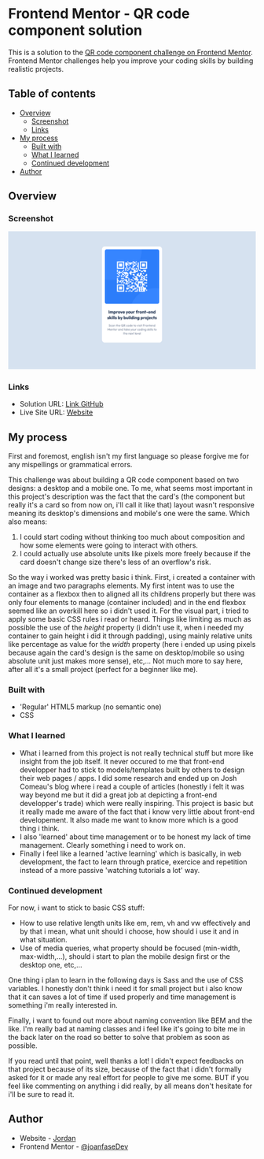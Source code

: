 # Frontend Mentor - QR code component solution

This is a solution to the [QR code component challenge on Frontend Mentor](https://www.frontendmentor.io/challenges/qr-code-component-iux_sIO_H). Frontend Mentor challenges help you improve your coding skills by building realistic projects.

## Table of contents

- [Overview](#overview)
  - [Screenshot](#screenshot)
  - [Links](#links)
- [My process](#my-process)
  - [Built with](#built-with)
  - [What I learned](#what-i-learned)
  - [Continued development](#continued-development)
- [Author](#author)

## Overview

### Screenshot

![](images/screenshot_QRcode.png)

### Links

- Solution URL: [Link GitHub](https://github.com/joanFaseDev/QRCode-component)
- Live Site URL: [Website](https://joanfasedev.github.io/QRCode-component/)

## My process

First and foremost, english isn't my first language so please forgive me for any mispellings or grammatical errors.

This challenge was about building a QR code component based on two designs: a desktop and a mobile one. To me, what seems most important in this project's description was the fact that the card's (the component but really it's a card so from now on, i'll call it like that) layout wasn't responsive meaning its desktop's dimensions and mobile's one were the same. Which also means:

1. I could start coding without thinking too much about composition and how some elements were going to interact with others.
2. I could actually use absolute units like pixels more freely because if the card doesn't change size there's less of an overflow's risk.

So the way i worked was pretty basic i think.
First, i created a container with an image and two paragraphs elements. My first intent was to use the container as a flexbox then to aligned all its childrens properly but there was only four elements to manage (container included) and in the end flexbox seemed like an overkill here so i didn't used it.
For the visual part, i tried to apply some basic CSS rules i read or heard. Things like limiting as much as possible the use of the _height_ property (i didn't use it, when i needed my container to gain height i did it through padding), using mainly relative units like percentage as value for the _width_ property (here i ended up using pixels because again the card's design is the same on desktop/mobile so using absolute unit just makes more sense), etc,... Not much more to say here, after all it's a small project (perfect for a beginner like me).

### Built with

- 'Regular' HTML5 markup (no semantic one)
- CSS

### What I learned

- What i learned from this project is not really technical stuff but more like insight from the job itself. It never occured to me that front-end developper had to stick to models/templates built by others to design their web pages / apps. I did some research and ended up on Josh Comeau's blog where i read a couple of articles (honestly i felt it was way beyond me but it did a great job at depicting a front-end developper's trade) which were really inspiring. This project is basic but it really made me aware of the fact that i know very little about front-end developement. It also made me want to know more which is a good thing i think.
- I also 'learned' about time management or to be honest my lack of time management. Clearly something i need to work on.
- Finally i feel like a learned 'active learning' which is basically, in web development, the fact to learn through pratice, exercice and repetition instead of a more passive 'watching tutorials a lot' way.

### Continued development

For now, i want to stick to basic CSS stuff:

- How to use relative length units like em, rem, vh and vw effectively and by that i mean, what unit should i choose, how should i use it and in what situation.
- Use of media queries, what property should be focused (min-width, max-width,...), should i start to plan the mobile design first or the desktop one, etc,...

One thing i plan to learn in the following days is Sass and the use of CSS variables. I honestly don't think i need it for small project but i also know that it can saves a lot of time if used properly and time management is something i'm really interested in.

Finally, i want to found out more about naming convention like BEM and the like. I'm really bad at naming classes and i feel like it's going to bite me in the back later on the road so better to solve that problem as soon as possible.

If you read until that point, well thanks a lot! I didn't expect feedbacks on that project because of its size, because of the fact that i didn't formally asked for it or made any real effort for people to give me some. BUT if you feel like commenting on anything i did really, by all means don't hesitate for i'll be sure to read it.

## Author

- Website - [Jordan](https://joanfasedev.github.io/QRCode-component/)
- Frontend Mentor - [@joanfaseDev](https://www.frontendmentor.io/profile/joanFaseDev)
